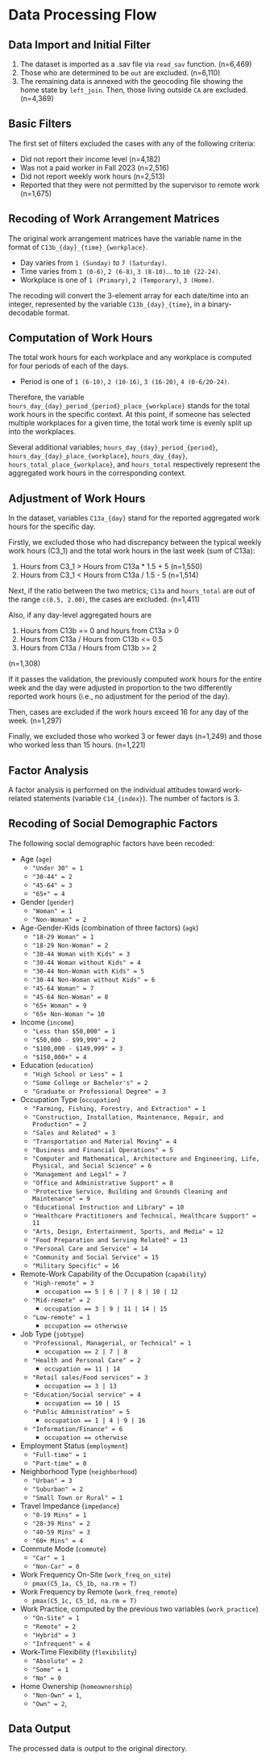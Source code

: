# Data Processing Flow

## Data Import and Initial Filter

1. The dataset is imported as a .sav file via `read_sav` function. (n=6,469)
1. Those who are determined to be `out` are excluded. (n=6,110)
1. The remaining data is annexed with the geocoding file showing the home state by `left_join`. Then, those living outside `CA` are excluded. (n=4,369)

## Basic Filters

The first set of filters excluded the cases with any of the following criteria:

- Did not report their income level (n=4,182)
- Was not a paid worker in Fall 2023 (n=2,516)
- Did not report weekly work hours (n=2,513)
- Reported that they were not permitted by the supervisor to remote work (n=1,675)

## Recoding of Work Arrangement Matrices

The original work arrangement matrices have the variable name in the format of `C13b_{day}_{time}_{workplace}`.

- Day varies from `1 (Sunday)` to `7 (Saturday)`.
- Time varies from `1 (0-6)`, `2 (6-8)`, `3 (8-10)`... to `10 (22-24)`.
- Workplace is one of `1 (Primary)`, `2 (Temporary)`, `3 (Home)`.

The recoding will convert the 3-element array for each date/time into an integer, represented by the variable `C13b_{day}_{time}`, in a binary-decodable format.

## Computation of Work Hours

The total work hours for each workplace and any workplace is computed for four periods of each of the days.

- Period is one of `1 (6-10)`, `2 (10-16)`, `3 (16-20)`, `4 (0-6/20-24)`.

Therefore, the variable `hours_day_{day}_period_{period}_place_{workplace}` stands for the total work hours in the specific context. At this point, if someone has selected multiple workplaces for a given time, the total work time is evenly split up into the workplaces.

Several additional variables; `hours_day_{day}_period_{period}`, `hours_day_{day}_place_{workplace}`, `hours_day_{day}`, `hours_total_place_{workplace}`, and `hours_total` respectively represent the aggregated work hours in the corresponding context.

## Adjustment of Work Hours

In the dataset, variables `C13a_{day}` stand for the reported aggregated work hours for the specific day.

Firstly, we excluded those who had discrepancy between the typical weekly work hours (C3_1) and the total work hours in the last week (sum of C13a):

1. Hours from C3_1 > Hours from C13a \* 1.5 + 5 (n=1,550)
2. Hours from C3_1 < Hours from C13a / 1.5 - 5 (n=1,514)

Next, if the ratio between the two metrics; `C13a` and `hours_total` are out of the range `c(0.5, 2.00)`, the cases are excluded. (n=1,411)

Also, if any day-level aggregated hours are

1. Hours from C13b == 0 and hours from C13a > 0
2. Hours from C13a / Hours from C13b <= 0.5
3. Hours from C13a / Hours from C13b >= 2

(n=1,308)

If it passes the validation, the previously computed work hours for the entire week and the day were adjusted in proportion to the two differently reported work hours (i.e., no adjustment for the period of the day).

Then, cases are excluded if the work hours exceed 16 for any day of the week. (n=1,297)

Finally, we excluded those who worked 3 or fewer days (n=1,249) and those who worked less than 15 hours. (n=1,221)

## Factor Analysis

A factor analysis is performed on the individual attitudes toward work-related statements (variable `C14_{index}`). The number of factors is 3.

## Recoding of Social Demographic Factors

The following social demographic factors have been recoded:

- Age (`age`)
  - `"Under 30" = 1`
  - `"30-44" = 2`
  - `"45-64" = 3`
  - `"65+" = 4`
- Gender (`gender`)
  - `"Woman" = 1`
  - `"Non-Woman" = 2`
- Age-Gender-Kids (combination of three factors) (`agk`)
  - `"18-29 Woman" = 1`
  - `"18-29 Non-Woman" = 2`
  - `"30-44 Woman with Kids" = 3`
  - `"30-44 Woman without Kids" = 4`
  - `"30-44 Non-Woman with Kids" = 5`
  - `"30-44 Non-Woman without Kids" = 6`
  - `"45-64 Woman" = 7`
  - `"45-64 Non-Woman" = 8`
  - `"65+ Woman" = 9`
  - `"65+ Non-Woman "= 10`
- Income (`income`)
  - `"Less than $50,000" = 1`
  - `"$50,000 - $99,999" = 2`
  - `"$100,000 - $149,999" = 3`
  - `"$150,000+" = 4`
- Education (`education`)
  - `"High School or Less" = 1`
  - `"Some College or Bachelor's" = 2`
  - `"Graduate or Professional Degree" = 3`
- Occupation Type (`occupation`)
  - `"Farming, Fishing, Forestry, and Extraction" = 1`
  - `"Construction, Installation, Maintenance, Repair, and Production" = 2`
  - `"Sales and Related" = 3`
  - `"Transportation and Material Moving" = 4`
  - `"Business and Financial Operations" = 5`
  - `"Computer and Mathematical, Architecture and Engineering, Life, Physical, and Social Science" = 6`
  - `"Management and Legal" = 7`
  - `"Office and Administrative Support" = 8`
  - `"Protective Service, Building and Grounds Cleaning and Maintenance" = 9`
  - `"Educational Instruction and Library" = 10`
  - `"Healthcare Practitioners and Technical, Healthcare Support" = 11`
  - `"Arts, Design, Entertainment, Sports, and Media" = 12`
  - `"Food Preparation and Serving Related" = 13`
  - `"Personal Care and Service" = 14`
  - `"Community and Social Service" = 15`
  - `"Military Specific" = 16`
- Remote-Work Capability of the Occupation (`capability`)
  - `"High-remote" = 3`
    - `occupation == 5 | 6 | 7 | 8 | 10 | 12`
  - `"Mid-remote" = 2`
    - `occupation == 3 | 9 | 11 | 14 | 15`
  - `"Low-remote" = 1`
    - `occupation == otherwise`
- Job Type (`jobtype`)
  - `"Professional, Managerial, or Technical" = 1`
    - `occupation == 2 | 7 | 8`
  - `"Health and Personal Care" = 2`
    - `occupation == 11 | 14`
  - `"Retail sales/Food services" = 3`
    - `occupation == 3 | 13`
  - `"Education/Social service" = 4`
    - `occupation == 10 | 15`
  - `"Public Administration" = 5`
    - `occupation == 1 | 4 | 9 | 16`
  - `"Information/Finance" = 6`
    - `occupation == otherwise`
- Employment Status (`employment`)
  - `"Full-time" = 1`
  - `"Part-time" = 0`
- Neighborhood Type (`neighborhood`)
  - `"Urban" = 3`
  - `"Suburban" = 2`
  - `"Small Town or Rural" = 1`
- Travel Impedance (`impedance`)
  - `"0-19 Mins" = 1`
  - `"20-39 Mins" = 2`
  - `"40-59 Mins" = 3`
  - `"60+ Mins" = 4`
- Commute Mode (`commute`)
  - `"Car" = 1`
  - `"Non-Car" = 0`
- Work Frequency On-Site (`work_freq_on_site`)
  - `pmax(C5_1a, C5_1b, na.rm = T)`
- Work Frequency by Remote (`work_freq_remote`)
  - `pmax(C5_1c, C5_1d, na.rm = T)`
- Work Practice, computed by the previous two variables (`work_practice`)
  - `"On-Site" = 1`
  - `"Remote" = 2`
  - `"Hybrid" = 3`
  - `"Infrequent" = 4`
- Work-Time Flexibility (`flexibility`)
  - `"Absolute" = 2`
  - `"Some" = 1`
  - `"No" = 0`
- Home Ownership (`homeownership`)
  - `"Non-Own" = 1`,
  - `"Own" = 2`,

## Data Output

The processed data is output to the original directory.

